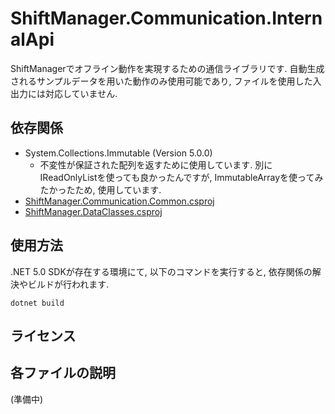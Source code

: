 # ShiftManager.Communication.InternalApi
ShiftManagerでオフライン動作を実現するための通信ライブラリです.  自動生成されるサンプルデータを用いた動作のみ使用可能であり, ファイルを使用した入出力には対応していません.

## 依存関係
- System.Collections.Immutable (Version 5.0.0)
  - 不変性が保証された配列を返すために使用しています.  別にIReadOnlyListを使っても良かったんですが, ImmutableArrayを使ってみたかったため, 使用しています.
- [ShiftManager.Communication.Common.csproj](../ShiftManager.Communication.Common/README.md)
- [ShiftManager.DataClasses.csproj](../ShiftManager.DataClasses/README.md)

## 使用方法
.NET 5.0 SDKが存在する環境にて, 以下のコマンドを実行すると, 依存関係の解決やビルドが行われます.

```
dotnet build
```

## ライセンス

## 各ファイルの説明
(準備中)
